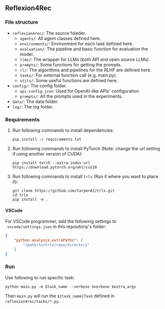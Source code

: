 ## Reflexion4Rec

### File structure

- `reflexion4rec/`: The source foleder.
    - `agents/`: All agent classes defined here.
    - `environments/`: Environment for each task defined here.
    - `evaluation/`: The pipeline and basic function for evaluation the model.
    - `llms/`: The wrapper for LLMs (both API and open source LLMs).
    - `prompts/`: Some functions for getting the prompts.
    - `rl/`: The algorithms and pipelines for the RLHF are defined here.
    - `tasks/`: For external function call (e.g. main.py).
    - `utils/`: Some useful functions are defined here.
- `config/`: The config folder.
    - `api-config.json`: Used for OpenAI-like APIs' configuration.
    - `prompts/`: All the prompts used in the experiments.
- `data/`: The data folder.
- `log/`: The log folder.

### Requirements

1. Run following commands to install dependencies:
    ```shell
    pip install -r requirements.txt
    ```
2. Run following commands to install PyTorch (Note: change the url setting if using another version of CUDA):
    ```shell
    pip install torch --extra-index-url https://download.pytorch.org/whl/cu118
    ```
3. Run following commands to install `trlx` (Run it where you want to place it):
    ```shell
    git clone https://github.com/CarperAI/trlx.git
    cd trlx
    pip install -e .
    ```

#### VSCode

For VSCode programmer, add the following settings to `.vscode/settings.json` in this repositoriy's folder:
```json
{
    "python.analysis.extraPaths": [
        "/path/to/trlx/repo/directory"
    ]
}
```

### Run

Use following to run specific task:
```shell
python main.py -m $task_name --verbose $verbose $extra_args
```

Then `main.py` will run the `${task_name}Task` defined in `reflexion4rec/tasks/*.py`.
